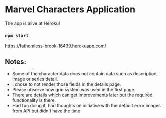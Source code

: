 # Marvel Characters Application

The app is alive at Heroku!

### `npm start`

https://fathomless-brook-16439.herokuapp.com/

## Notes:
- Some of the character data does not contain data such as description, image or series detail.
- I chose to not render those fields in the details page. 
- Please observe how grid system was used in the first page.
- There are details which can get improvements later but the required functionality is there.
- Had fun doing it, had thoughts on initiative with the default error images from API but didn't have the time

